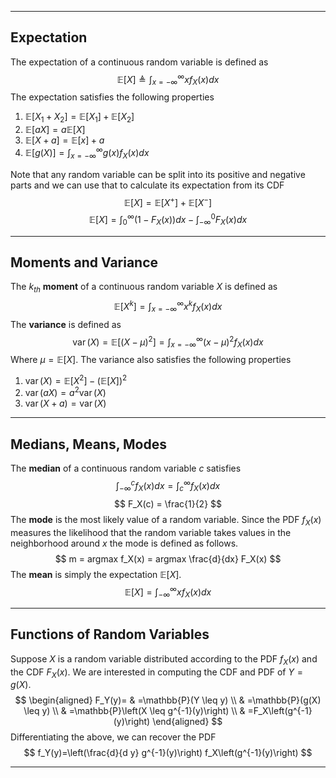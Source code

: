 ___
## Expectation 
The expectation of a continuous random variable is defined as
$$
\mathbb{E}[X] \triangleq \int_{x=-\infty}^{\infty} x f_X(x) d x
$$
The expectation satisfies the following properties
1. $\mathbb{E}\left[X_1+X_2\right]=\mathbb{E}\left[X_1\right]+\mathbb{E}\left[X_2\right]$
2. $\mathbb{E}[a X]=a \mathbb{E}[X]$
3. $\mathbb{E}[X + a] = \mathbb{E}[x] + a$
4. $\mathbb{E}[g(X)]=\int_{x=-\infty}^{\infty} g(x) f_X(x) d x$

Note that any random variable can be split into its positive and negative parts and we can use that to calculate its expectation from its CDF
$$
\mathbb{E}[X]=\mathbb{E}\left[X^{+}\right]+\mathbb{E}\left[X^{-}\right]
$$
$$
\mathbb{E}[X]=\int_0^{\infty}\left(1-F_X(x)\right) d x-\int_{-\infty}^0 F_X(x) d x
$$
___
## Moments and Variance
The $k_{th}$ **moment** of a continuous random variable $X$ is defined as 
$$
\mathbb{E}\left[X^k\right]=\int_{x=-\infty}^{\infty} x^k f_X(x) d x
$$
The **variance** is defined as 
$$
\operatorname{var}(X)=\mathbb{E}\left[(X-\mu)^2\right]=\int_{x=-\infty}^{\infty}(x-\mu)^2 f_X(x) d x
$$
Where $\mu = \mathbb{E}[X]$. The variance also satisfies the following properties
1. $\operatorname{var}(X)=\mathbb{E}\left[X^2\right]-(\mathbb{E}[X])^2$
2. $\operatorname{var}(a X)=a^2 \operatorname{var}(X)$
3. $\operatorname{var}(X+a)=\operatorname{var}(X)$
___
## Medians, Means, Modes
The **median** of a continuous random variable $c$ satisfies 
$$
\int_{-\infty}^c f_X(x) d x=\int_c^{\infty} f_X(x) d x
$$
$$
F_X(c) = \frac{1}{2}
$$
The **mode** is the most likely value of a random variable. Since the PDF $f_X(x)$ measures the likelihood that the random variable takes values in the neighborhood around $x$ the mode is defined as follows.
$$
m = argmax f_X(x) = argmax \frac{d}{dx} F_X(x)
$$
The **mean** is simply the expectation $\mathbb{E}[X]$. 
$$
\mathbb{E}[X]=\int_{-\infty}^{\infty} x f_X(x) d x
$$
___
## Functions of Random Variables
Suppose $X$ is a random variable distributed according to the PDF $f_X(x)$ and the CDF $F_X(x)$. We are interested in computing the CDF and PDF of $Y=g(X)$.
$$
\begin{aligned}
F_Y(y)= & =\mathbb{P}(Y \leq y) \\
& =\mathbb{P}(g(X) \leq y) \\
& =\mathbb{P}\left(X \leq g^{-1}(y)\right) \\
& =F_X\left(g^{-1}(y)\right)
\end{aligned}
$$
Differentiating the above, we can recover the PDF
$$
f_Y(y)=\left(\frac{d}{d y} g^{-1}(y)\right) f_X\left(g^{-1}(y)\right)
$$
___

